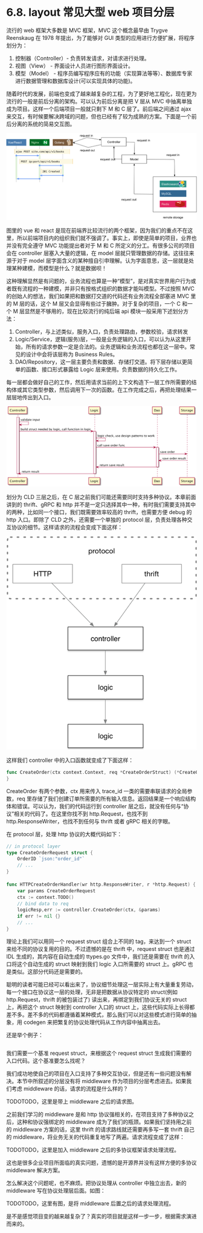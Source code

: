 # 6.8. layout 常见大型 web 项目分层

流行的 web 框架大多数是 MVC 框架，MVC 这个概念最早由 Trygve Reenskaug 在 1978 年提出，为了能够对 GUI 类型的应用进行方便扩展，将程序划分为：

1. 控制器（Controller）- 负责转发请求，对请求进行处理。
2. 视图（View） - 界面设计人员进行图形界面设计。
3. 模型（Model） - 程序员编写程序应有的功能（实现算法等等）、数据库专家进行数据管理和数据库设计(可以实现具体的功能)。

随着时代的发展，前端也变成了越来越复杂的工程，为了更好地工程化，现在更为流行的一般是前后分离的架构。可以认为前后分离是把 V 层从 MVC 中抽离单独成为项目。这样一个后端项目一般就只剩下 M 和 C 层了。前后端之间通过 ajax 来交互，有时候要解决跨域的问题，但也已经有了较为成熟的方案。下面是一个前后分离的系统的简易交互图。

![前后分离](../images/ch6-08-frontend-backend.png)

图里的 vue 和 react 是现在前端界比较流行的两个框架，因为我们的重点不在这里，所以前端项目内的组织我们就不强调了。事实上，即使是简单的项目，业界也并没有完全遵守 MVC 功能提出者对于 M 和 C 所定义的分工。有很多公司的项目会在 controller 层塞入大量的逻辑，在 model 层就只管理数据的存储。这往往来源于对于 model 层字面含义的某种擅自引申理解。认为字面意思，这一层就是处理某种建模，而模型是什么？就是数据呗！

这种理解显然是有问题的，业务流程也算是一种“模型”，是对真实世界用户行为或者既有流程的一种建模，并非只有按格式组织的数据才能叫模型。不过按照 MVC 的创始人的想法，我们如果把和数据打交道的代码还有业务流程全部塞进 MVC 里的 M 层的话，这个 M 层又会显得有些过于臃肿。对于复杂的项目，一个 C 和一个 M 层显然是不够用的，现在比较流行的纯后端 api 模块一般采用下述划分方法：

1. Controller，与上述类似，服务入口，负责处理路由，参数校验，请求转发
2. Logic/Service，逻辑(服务)层，一般是业务逻辑的入口，可以认为从这里开始，所有的请求参数一定是合法的。业务逻辑和业务流程也都在这一层中。常见的设计中会将该层称为 Business Rules。
3. DAO/Repository，这一层主要负责和数据、存储打交道。将下层存储以更简单的函数、接口形式暴露给 Logic 层来使用。负责数据的持久化工作。

每一层都会做好自己的工作，然后用请求当前的上下文构造下一层工作所需要的结构体或其它类型参数，然后调用下一次的函数。在工作完成之后，再把处理结果一层层地传出到入口。

![controller-logic-dao](../images/ch6-08-controller-logic-dao.png)

划分为 CLD 三层之后，在 C 层之前我们可能还需要同时支持多种协议。本章前面讲到的 thrift、gRPC 和 http 并不是一定只选择其中一种，有时我们需要支持其中的两种，比如同一个接口，我们既需要效率较高的 thrift，也需要方便 debug 的 http 入口。即除了 CLD 之外，还需要一个单独的 protocol 层，负责处理各种交互协议的细节。这样请求的流程会变成下面这样：

![control-flow](../images/ch6-08-control-flow.png)

这样我们 controller 中的入口函数就变成了下面这样：

```go
func CreateOrder(ctx context.Context, req *CreateOrderStruct) (*CreateOrderRespStruct, error) {
}
```

CreateOrder 有两个参数，ctx 用来传入 trace_id 一类的需要串联请求的全局参数，req 里存储了我们创建订单所需要的所有输入信息。返回结果是一个响应结构体和错误。可以认为，我们的代码运行到 controller 层之后，就没有任何与“协议”相关的代码了。在这里你找不到 http.Request，也找不到 http.ResponseWriter，也找不到任何与 thrift 或者 gRPC 相关的字眼。

在 protocol 层，处理 http 协议的大概代码如下：

```go
// in protocol layer
type CreateOrderRequest struct {
    OrderID `json:"order_id"`
    // ...
}

func HTTPCreateOrderHandler(wr http.ResponseWriter, r *http.Request) {
    var params CreateOrderRequest
    ctx := context.TODO()
    // bind data to req
    logicResp,err := controller.CreateOrder(ctx, &params)
    if err != nil {}
    // ...
}
```

理论上我们可以用同一个 request struct 组合上不同的 tag，来达到一个 struct 来给不同的协议复用的目的。不过遗憾的是在 thrift 中，request struct 也是通过 IDL 生成的，其内容在自动生成的 ttypes.go 文件中，我们还是需要在 thrift 的入口将这个自动生成的 struct 映射到我们 logic 入口所需要的 struct 上。gRPC 也是类似。这部分代码还是需要的。

聪明的读者可能已经可以看出来了，协议细节处理这一层实际上有大量重复劳动，每一个接口在协议这一层的处理，无非是把数据从协议特定的 struct(例如 http.Request，thrift 的被包装过了) 读出来，再绑定到我们协议无关的 struct 上，再把这个 struct 映射到 controller 入口的 struct 上，这些代码实际上长得都差不多。差不多的代码都遵循着某种模式，那么我们可以对这些模式进行简单的抽象，用 codegen 来把繁复的协议处理代码从工作内容中抽离出去。

还是举个例子：

```go
```

我们需要一个基准 request struct，来根据这个 request struct 生成我们需要的入口代码。这个基准要怎么找呢？

我们成功地使自己的项目在入口支持了多种交互协议，但是还有一些问题没有解决。本节中所叙述的分层没有将 middleware 作为项目的分层考虑进去。如果我们考虑 middleware 的话，请求的流程是什么样的？

TODOTODO，这里是带上 middleware 之后的请求图。

之前我们学习的 middleware 是和 http 协议强相关的，在项目支持了多种协议之后，这种和协议强绑定的 middleware 成为了我们的瓶颈。如果我们坚持用之前的 middleware 方案的话，这里 thrift 的请求路线就还需要再多写一套 thrift 自己的 middleware，将业务无关的代码重复地写了两遍。请求流程变成了这样：

TODOTODO，这里是加入 middleware 之后的多协议框架请求处理流程。

这也是很多企业项目所面临的真实问题，遗憾的是开源界并没有这样方便的多协议 middleware 解决方案。

怎么解决这个问题呢，也不麻烦。把协议处理从 controller 中独立出去，新的 middleware 写在协议处理层后面。如图：

TODOTODO，这里有图，是将 middleware 后置之后的请求处理流程。

是不是感觉项目变的越来越复杂了？真实的项目就是这样一步一步，根据需求演进而来的。
